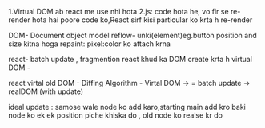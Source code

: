 <!-- myth -->

1.Virtual DOM ab react me use nhi hota
2.js: code hota he, vo fir se re-render hota hai poore code ko,React sirf kisi particular ko krta h re-render

DOM- Document object model
reflow- unki(element)eg.button position and size kitna hoga
repaint: pixel:color ko attach krna

react- batch update , fragmention
react khud ka DOM create krta h virtual DOM -

react virtal old DOM - Diffing Algorithm - Virtal DOM -> = batch update -> realDOM (with update)

ideal update : samose wale node ko add karo,starting main add kro baki node ko ek ek position piche khiska do , old node ko realse kr do
